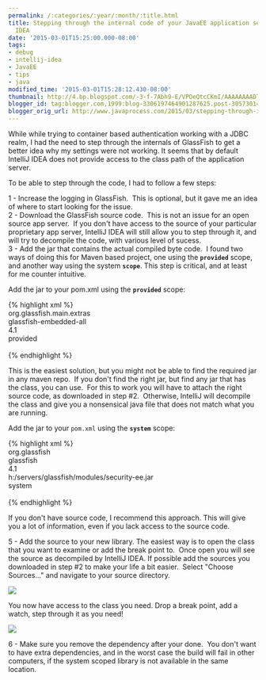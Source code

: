 ```yaml
---
permalink: /:categories/:year/:month/:title.html
title: Stepping through the internal code of your JavaEE application server in IntelliJ
  IDEA
date: '2015-03-01T15:25:00.000-08:00'
tags:
- debug
- intellij-idea
- JavaEE
- tips
- java
modified_time: '2015-03-01T15:28:12.430-08:00'
thumbnail: http://4.bp.blogspot.com/-3-f-7Abh9-E/VPOeQtcCKmI/AAAAAAAADTg/l8B7PIOzGoQ/s72-c/add_sources1.png
blogger_id: tag:blogger.com,1999:blog-3306197464901287625.post-3057301461258590009
blogger_orig_url: http://www.javaprocess.com/2015/03/stepping-through-internal-code-of-your.html
---
```


While while trying to container based authentication working with a JDBC realm, I had the need to step through the internals of GlassFish to get a better idea why my settings were not working. It seems that by default IntelliJ IDEA does not provide access to the class path of the application server.  
  
  
To be able to step through the code, I had to follow a few steps:  
  
  
1 - Increase the logging in GlassFish.  This is optional, but it gave me an idea of where to start looking for the issue.  
2 - Download the GlassFish source code.  This is not an issue for an open source app server.  If you don't have access to the source of your particular proprietary app server, IntelliJ IDEA will still allow you to step through it, and will try to decompile the code, with various level of sucess.  
3 - Add the jar that contains the actual compiled byte code.  I found two ways of doing this for Maven based project, one using the **`provided`** scope, and another way using the system **`scope`**. This step is critical, and at least for me counter intuitive.  

  
Add the jar to your pom.xml using the **`provided`** scope:  

{% highlight xml %}
<dependency>  
    <groupId>org.glassfish.main.extras</groupId>  
    <artifactId>glassfish-embedded-all</artifactId>  
    <version>4.1</version>  
    <scope>provided</scope>  
</dependency>  
{% endhighlight %}
  
This is the easiest solution, but you might not be able to find the required jar in any maven repo.  If you don't find the right jar, but find any jar that has the class, you can use.  For this to work you will have to attach the right source code, as downloaded in step #2.  Otherwise, IntelliJ will decompile the class and give you a nonsensical java file that does not match what you are running.  

Add the jar to your `pom.xml` using the **`system`** scope:  

{% highlight xml %}
<dependency>  
    <groupId>org.glassfish</groupId>  
    <artifactId>glassfish</artifactId>  
    <version>4.1</version>  
    <systemPath>h:/servers/glassfish/modules/security-ee.jar</systemPath>  
    <scope>system</scope>  
</dependency>  
{% endhighlight %}
  
If you don't have source code, I recommend this approach. This will give you a lot of information, even if you lack access to the source code.

  

5 - Add the source to your new library. The easiest way is to open the class that you want to examine or add the break point to.  Once open you will see the source as decompiled by IntelliJ IDEA. If possible add the sources you downloaded in step #2 to make your life a bit easier.  Select "Choose Sources..." and navigate to your source directory.

[![](http://4.bp.blogspot.com/-3-f-7Abh9-E/VPOeQtcCKmI/AAAAAAAADTg/l8B7PIOzGoQ/s1600/add_sources1.png)](http://4.bp.blogspot.com/-3-f-7Abh9-E/VPOeQtcCKmI/AAAAAAAADTg/l8B7PIOzGoQ/s1600/add_sources1.png)

  

You now have access to the class you need. Drop a break point, add a watch, step through it as you need!

[![](http://4.bp.blogspot.com/-4Dqp2kExkGI/VPOeQp2TvdI/AAAAAAAADTc/XTiAugVNiHg/s1600/add_sources2.png)](http://4.bp.blogspot.com/-4Dqp2kExkGI/VPOeQp2TvdI/AAAAAAAADTc/XTiAugVNiHg/s1600/add_sources2.png)

  

6 - Make sure you remove the dependency after your done.  You don't want to have extra dependencies, and in the worst case the build will fail in other computers, if the system scoped library is not available in the same location.